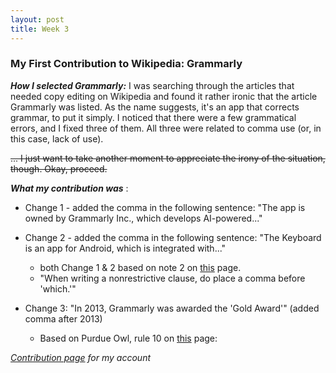```yaml
---
layout: post
title: Week 3
---
```


### My First Contribution to Wikipedia: Grammarly
***How I selected Grammarly:*** I was searching through the articles that needed copy editing on Wikipedia and found it rather ironic that the article Grammarly was listed. As the name suggests, it's an app that corrects grammar, to put it simply. I noticed that there were a few grammatical errors, and I fixed three of them. All three were related to comma use (or, in this case, lack of use).

~~... I just want to take another moment to appreciate the irony of the situation, though. Okay, proceed.~~

***What my contribution was*** :
- Change 1 - added the comma in the following sentence: "The app is owned by Grammarly Inc., which develops AI-powered..."
- Change 2 - added the comma in the following sentence: "The Keyboard is an app for Android, which is integrated with..."
  - both Change 1 & 2 based on note 2 on [this](http://www.kentlaw.edu/academics/lrw/grinker/LwtaClauses__Restrictive_and_Nonrest.htm) page.
  - "When writing a nonrestrictive clause, do place a comma before 'which.'"

- Change 3: "In 2013, Grammarly was awarded the 'Gold Award'"
  (added comma after 2013)
  	- Based on Purdue Owl, rule 10 on [this](https://owl.english.purdue.edu/owl/resource/607/02/) page:

*[Contribution page](https://en.wikipedia.org/wiki/Special:Contributions/Celina725) for my account*
